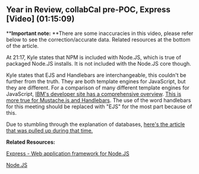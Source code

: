 Year in Review, collabCal pre-POC, Express [Video] (01:15:09)
--

****Important note:** **There are some inaccuracies in this video, please refer below to see the correction/accurate data. Related resources at the bottom of the article.

At 21:17, Kyle states that NPM is included with Node.JS, which is true of packaged Node.JS installs. It is not included with the Node.JS core though.

Kyle states that EJS and Handlebars are interchangeable, this couldn't be further from the truth. They are both template engines for JavaScript, but they are different. For a comparison of many different template engines for JavaScript, [IBM's developer site has a comprehensive overview](https://developer.ibm.com/node/2014/11/11/compare-javascript-templates-jade-mustache-dust/). [This is more true for Mustache.js and Handlebars](https://github.com/wycats/handlebars.js#differences-between-handlebarsjs-and-mustache). The use of the word handlebars for this meeting should be replaced with "EJS" for the most part because of this.

Due to stumbling through the explanation of databases, [here's the article that was pulled up during that time.](https://medium.com/xplenty-blog/the-sql-vs-nosql-difference-mysql-vs-mongodb-32c9980e67b2)

**Related Resources:**

[Express - Web application framework for Node.JS](https://expressjs.com/)

[Node.JS](https://nodejs.org/en/)